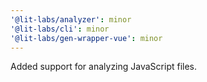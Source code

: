 ```yaml
---
'@lit-labs/analyzer': minor
'@lit-labs/cli': minor
'@lit-labs/gen-wrapper-vue': minor
---
```


Added support for analyzing JavaScript files.
